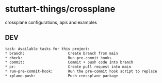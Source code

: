 # stuttart-things/crossplane

crossplane configurations, apis and examples

## DEV

```bash
task: Available tasks for this project:
* branch:                    Create branch from main
* check:                     Run pre-commit hooks
* commit:                    Commit + push code into branch
* pr:                        Create pull request into main
* run-pre-commit-hook:       Run the pre-commit hook script to replace .example.com with .example.com
* xplane-push:               Push crossplane package
```
